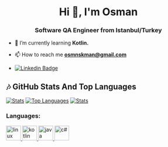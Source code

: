 <h1 align="center">Hi 👋, I'm Osman</h1>
<h3 align="center">Software QA Engineer from Istanbul/Turkey</h3>


- 🌱 I’m currently learning **Kotlin.**

- 📫 How to reach me **osmnskman@gmail.com**  
-  [![Linkedin Badge](https://img.shields.io/badge/OsmanSekman-follow%20on%20linkedin-blue?style=for-the-badge&logo=linkedin)](https://www.linkedin.com/in/osmansekman1/)

## :notes: GitHub Stats And Top Languages

[![Stats](https://github-readme-stats.vercel.app/api?username=osmnskman&show_icons=true&count_private=true&layout=compact&theme=dark)](#)       [![Top Languages](https://github-readme-stats.vercel.app/api/top-langs/?username=osmnskman&layout=compact&langs_count=8&theme=dark)](#)
[![Stats](http://github-readme-streak-stats.herokuapp.com?user=osmnskman&theme=highcontrast&fire=CA0000)](#)


  
  <h3 align="left">Languages:</h3>
<p align="left">
  <a href="https://developer.android.com/" target="_blank"> 
    <img src="https://www.svgrepo.com/show/303175/android-logo.svg" 
         alt="linux" width="40" height="40"
    /> 
  </a>
  
  <a href="https://kotlinlang.org/" target="_blank">
    <img
      src="https://www.logo.wine/a/logo/Kotlin_(programming_language)/Kotlin_(programming_language)-Logo.wine.svg"
      alt="kotlin"
      width="40"
      height="40"
    /> </a
  >
  <a href="https://www.java.com/tr/" target="_blank">
    <img
      src="https://www.vectorlogo.zone/logos/java/java-icon.svg"
      alt="java"
      width="40"
      height="40"
    /> </a
  >
  <a href="https://tr.wikipedia.org/wiki/C_Sharp" target="_blank">
    <img
      src="https://miro.medium.com/max/3954/1*w0u2TZpEp3WfKMrlL5jTSw.png"
      alt="c#"
      width="40"
      height="40"
    /> </a
  >
  
  

</p>
